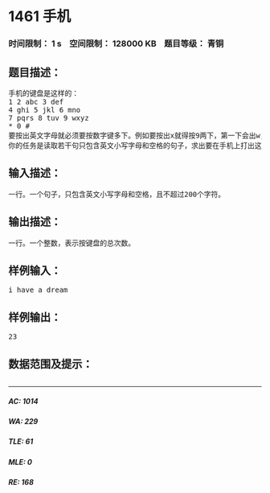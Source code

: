 # 1461 手机   
### 时间限制： 1 s&nbsp;&nbsp;&nbsp;&nbsp;空间限制： 128000 KB&nbsp;&nbsp;&nbsp;&nbsp;题目等级： 青铜  
## 题目描述：  

<pre>
手机的键盘是这样的：  
1 2 abc 3 def  
4 ghi 5 jkl 6 mno  
7 pqrs 8 tuv 9 wxyz  
* 0 #  
要按出英文字母就必须要按数字键多下。例如要按出x就得按9两下，第一下会出w，而第二下会把w变成x。0键按一下会出一个空格。  
你的任务是读取若干句只包含英文小写字母和空格的句子，求出要在手机上打出这个句子至少需要按多少下键盘。
</pre>
  
  
## 输入描述：  

<pre>
一行。一个句子，只包含英文小写字母和空格，且不超过200个字符。
</pre>
  
  
## 输出描述：  

<pre>
一行。一个整数，表示按键盘的总次数。
</pre>
  
  
## 样例输入：  

<pre>
i have a dream
</pre>
  
  
## 样例输出：  

<pre>
23
</pre>
  
  
## 数据范围及提示：  

<pre>
</pre>
  
  
***  

##### AC: 1014  
##### WA: 229  
##### TLE: 61  
##### MLE: 0  
##### RE: 168  

